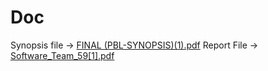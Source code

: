 # Doc
Synopsis file -> [FINAL (PBL-SYNOPSIS)(1).pdf](https://github.com/user-attachments/files/20516436/FINAL.PBL-SYNOPSIS.1.pdf)
Report File -> [Software_Team_59[1].pdf](https://github.com/user-attachments/files/20516442/Software_Team_59.1.pdf)
